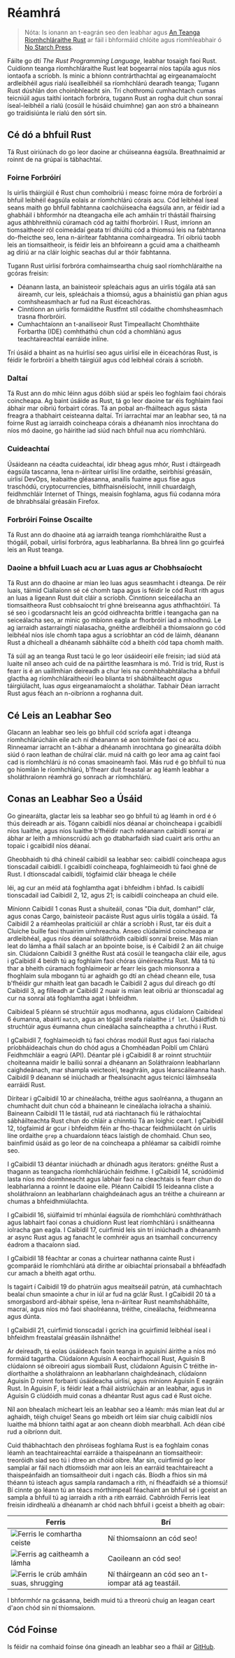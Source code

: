# Réamhrá

> Nóta: Is ionann an t-eagrán seo den leabhar agus [An Teanga Ríomhchláraithe
> Rust][nsprust] ar fáil i bhformáid chlóite agus ríomhleabhair ó [No Starch
> Press][nsp].

[nsprust]: https://nostarch.com/rust-programming-language-2nd-edition
[nsp]: https://nostarch.com/

Fáilte go dtí _The Rust Programming Language_, leabhar tosaigh faoi Rust.
Cuidíonn teanga ríomhchláraithe Rust leat bogearraí níos tapúla agus níos iontaofa a scríobh.
Is minic a bhíonn contrárthachtaí ag eirgeanamaíocht ardleibhéil agus rialú ísealleibhéil sa ríomhchlárú
dearadh teanga; Tugann Rust dúshlán don choinbhleacht sin. Trí chothromú cumhachtach
cumas teicniúil agus taithí iontach forbróra, tugann Rust an rogha duit
chun sonraí íseal-leibhéil a rialú (cosúil le húsáid chuimhne) gan aon stró
a bhaineann go traidisiúnta le rialú den sórt sin.

## Cé dó a bhfuil Rust

Tá Rust oiriúnach do go leor daoine ar chúiseanna éagsúla. Breathnaímid ar roinnt de
na grúpaí is tábhachtaí.

### Foirne Forbróirí

Is uirlis tháirgiúil é Rust chun comhoibriú i measc foirne móra de
forbróirí a bhfuil leibhéil éagsúla eolais ar ríomhchlárú córais acu. Cód leibhéal íseal
seans maith go bhfuil fabhtanna caolchúiseacha éagsúla ann, ar féidir iad a ghabháil i bhformhór na dteangacha eile
ach amháin trí thástáil fhairsing agus athbhreithniú cúramach cód ag taithí
fhorbróirí. I Rust, imríonn an tiomsaitheoir ról coimeádaí geata trí dhiúltú
cód a thiomsú leis na fabhtanna do-fheicthe seo, lena n-áirítear fabhtanna comhairgeadra. Trí oibriú
taobh leis an tiomsaitheoir, is féidir leis an bhfoireann a gcuid ama a chaitheamh ag díriú ar na cláir
loighic seachas dul ar thóir fabhtanna.

Tugann Rust uirlisí forbróra comhaimseartha chuig saol ríomhchláraithe na gcóras freisin:

- Déanann lasta, an bainisteoir spleáchais agus an uirlis tógála atá san áireamh, cur leis,
  spleáchais a thiomsú, agus a bhainistiú gan phian agus comhsheasmhach ar fud na Rust
  éiceachóras.
- Cinntíonn an uirlis formáidithe Rustfmt stíl códaithe chomhsheasmhach trasna
  fhorbróirí.
- Cumhachtaíonn an t-anailíseoir Rust Timpeallacht Chomhtháite Forbartha (IDE)
  comhtháthú chun cód a chomhlánú agus teachtaireachtaí earráide inlíne.

Trí úsáid a bhaint as na huirlisí seo agus uirlisí eile in éiceachóras Rust, is féidir le forbróirí a bheith
táirgiúil agus cód leibhéal córais á scríobh.

### Daltaí

Tá Rust ann do mhic léinn agus dóibh siúd ar spéis leo foghlaim faoi chórais
coincheapa. Ag baint úsáide as Rust, tá go leor daoine tar éis foghlaim faoi ábhair mar oibriú
forbairt córas. Tá an pobal an-fháilteach agus sásta freagra a thabhairt
ceisteanna daltaí. Trí iarrachtaí mar an leabhar seo, tá na foirne Rust ag iarraidh
coincheapa córais a dhéanamh níos inrochtana do níos mó daoine, go háirithe iad siúd nach bhfuil nua acu
ríomhchlárú.

### Cuideachtaí

Úsáideann na céadta cuideachtaí, idir bheag agus mhór, Rust i dtáirgeadh éagsúla
tascanna, lena n-áirítear uirlisí líne ordaithe, seirbhísí gréasáin, uirlisí DevOps, leabaithe
gléasanna, anailís fuaime agus físe agus traschódú, cryptocurrencies,
bithfhaisnéisíocht, innill chuardaigh, feidhmchláir Internet of Things, meaisín
foghlama, agus fiú codanna móra de bhrabhsálaí gréasáin Firefox.

### Forbróirí Foinse Oscailte

Tá Rust ann do dhaoine atá ag iarraidh teanga ríomhchláraithe Rust a thógáil, pobail,
uirlisí forbróra, agus leabharlanna. Ba bhreá linn go gcuirfeá leis an Rust
teanga.

### Daoine a bhfuil Luach acu ar Luas agus ar Chobhsaíocht

Tá Rust ann do dhaoine ar mian leo luas agus seasmhacht i dteanga. De réir luais, táimid
Ciallaíonn sé cé chomh tapa agus is féidir le cód Rust rith agus an luas a ligeann Rust duit
cláir a scríobh. Cinntíonn seiceálacha an tiomsaitheora Rust cobhsaíocht trí ghné
breiseanna agus athfhachtóirí. Tá sé seo i gcodarsnacht leis an gcód oidhreachta brittle i
teangacha gan na seiceálacha seo, ar minic go mbíonn eagla ar fhorbróirí iad a mhodhnú. Le
ag iarraidh astarraingtí nialasacha, gnéithe ardleibhéil a thiomsaíonn go
cód leibhéal níos ísle chomh tapa agus a scríobhtar an cód de láimh, déanann Rust a dhícheall a dhéanamh sábháilte
cód a bheith cód tapa chomh maith.

Tá súil ag an teanga Rust tacú le go leor úsáideoirí eile freisin; iad siúd atá luaite
níl anseo ach cuid de na páirtithe leasmhara is mó. Tríd is tríd, Rust is fearr
is é an uaillmhian deireadh a chur leis na comhbhabhtálacha a bhfuil glactha ag ríomhchláraitheoirí leo
blianta trí shábháilteacht _agus_ táirgiúlacht, luas _agus_ eirgeanamaíocht a sholáthar. Tabhair
Déan iarracht Rust agus féach an n-oibríonn a roghanna duit.

## Cé Leis an Leabhar Seo

Glacann an leabhar seo leis go bhfuil cód scríofa agat i dteanga ríomhchlárúcháin eile ach
ní dhéanann sé aon toimhde faoi cé acu. Rinneamar iarracht an t-ábhar a dhéanamh
inrochtana go ginearálta dóibh siúd ó raon leathan de chúlraí clár. muid
ná caith go leor ama ag caint faoi cad is ríomhchlárú _is_ nó conas smaoineamh
faoi. Más rud é go bhfuil tú nua go hiomlán le ríomhchlárú, b'fhearr duit freastal ar
ag léamh leabhar a sholáthraíonn réamhrá go sonrach ar ríomhchlárú.

## Conas an Leabhar Seo a Úsáid

Go ginearálta, glactar leis sa leabhar seo go bhfuil tú ag léamh in ord é ó thús deireadh
ar ais. Tógann caibidlí níos déanaí ar choincheapa i gcaibidlí níos luaithe, agus níos luaithe
b'fhéidir nach ndéanann caibidlí sonraí ar ábhar ar leith a mhionscrúdú ach go dtabharfaidh siad cuairt arís orthu
an topaic i gcaibidil níos déanaí.

Gheobhaidh tú dhá chineál caibidil sa leabhar seo: caibidlí coincheapa agus tionscadail
caibidlí. I gcaibidlí coincheapa, foghlaimeoidh tú faoi ghné de Rust. I dtionscadal
caibidlí, tógfaimid cláir bheaga le chéile

léi, ag cur an méid atá foghlamtha agat i bhfeidhm
i bhfad. Is caibidlí tionscadail iad Caibidil 2, 12, agus 21; is caibidlí coincheapa an chuid eile.

Míníonn Caibidil 1 conas Rust a shuiteáil, conas "Dia duit, domhan!" clár,
agus conas Cargo, bainisteoir pacáiste Rust agus uirlis tógála a úsáid. Tá Caibidil 2 a
réamheolas praiticiúil ar chlár a scríobh i Rust, tar éis duit a
Cluiche buille faoi thuairim uimhreacha. Anseo clúdaímid coincheapa ar ardleibhéal, agus níos déanaí
soláthróidh caibidlí sonraí breise. Más mian leat do lámha a fháil salach
ar an bpointe boise, is é Caibidil 2 an áit chuige sin. Clúdaíonn Caibidil 3 gnéithe Rust
atá cosúil le teangacha cláir eile, agus i gCaibidil 4
beidh tú ag foghlaim faoi chóras úinéireachta Rust. Má tá tú thar a bheith cúramach
foghlaimeoir ar fearr leis gach mionsonra a fhoghlaim sula mbogann tú ar aghaidh go dtí an chéad cheann eile, tusa
b'fhéidir gur mhaith leat gan bacadh le Caibidil 2 agus dul díreach go dtí Caibidil 3, ag filleadh ar Caibidil
2 nuair is mian leat oibriú ar thionscadal ag cur na sonraí atá foghlamtha agat i bhfeidhm.

Caibideal 5 pléann sé struchtúir agus modhanna, agus clúdaíonn Caibideal 6 éumanna, abairtí `match`,
agus an tógáil sreafa rialaithe `if let`. Úsáidfidh tú struchtúir agus
éumanna chun cineálacha saincheaptha a chruthú i Rust.

I gCaibidil 7, foghlaimeoidh tú faoi chóras modúil Rust agus faoi rialacha príobháideachais
chun do chód agus a Chomhéadan Poiblí um Chlárú Feidhmchláir a eagrú
(API). Déantar plé i gCaibidil 8 ar roinnt struchtúir choiteanna maidir le bailiú sonraí a dhéanann an
Soláthraíonn leabharlann caighdeánach, mar shampla veicteoirí, teaghráin, agus léarscáileanna hash. Caibidil 9
déanann sé iniúchadh ar fhealsúnacht agus teicnící láimhseála earráidí Rust.

Dírítear i gCaibidil 10 ar chineálacha, tréithe agus saolréanna, a thugann an chumhacht duit
chun cód a bhaineann le cineálacha iolracha a shainiú. Baineann Caibidil 11 le tástáil,
rud atá riachtanach fiú le ráthaíochtaí sábháilteachta Rust chun do chláir a chinntiú
Tá an loighic ceart. I gCaibidil 12, tógfaimid ár gcur i bhfeidhm féin ar fho-thacar
feidhmiúlacht ón uirlis líne ordaithe `grep` a chuardaíonn téacs
laistigh de chomhaid. Chun seo, bainfimid úsáid as go leor de na coincheapa a phléamar sa
caibidlí roimhe seo.

I gCaibidil 13 déantar iniúchadh ar dhúnadh agus iterators: gnéithe Rust a thagann as
teangacha ríomhchlárúcháin feidhme. I gCaibidil 14, scrúdóimid lasta níos mó
doimhneacht agus labhair faoi na cleachtais is fearr chun do leabharlanna a roinnt le daoine eile.
Pléann Caibidil 15 leideanna cliste a sholáthraíonn an leabharlann chaighdeánach agus an
tréithe a chuireann ar chumas a bhfeidhmiúlachta.

I gCaibidil 16, siúlfaimid trí mhúnlaí éagsúla de ríomhchlárú comhthráthach agus
labhairt faoi conas a chuidíonn Rust leat ríomhchlárú i snáitheanna iolracha gan eagla. I
Caibidil 17, cuirfimid leis sin trí iniúchadh a dhéanamh ar async Rust agus ag fanacht le comhréir agus
an tsamhail concurrency éadrom a thacaíonn siad.

I gCaibidil 18 féachtar ar conas a chuirtear nathanna cainte Rust i gcomparáid le ríomhchlárú atá dírithe ar oibiachtaí
prionsabail a bhféadfadh cur amach a bheith agat orthu.

Is tagairt í Caibidil 19 do phatrúin agus meaitseáil patrún, atá cumhachtach
bealaí chun smaointe a chur in iúl ar fud na gclár Rust. I gCaibidil 20 tá a
smorgasbord ard-ábhair spéise, lena n-áirítear Rust neamhshábháilte, macraí, agus
níos mó faoi shaolréanna, tréithe, cineálacha, feidhmeanna agus dúnta.

I gCaibidil 21, cuirfimid tionscadal i gcrích ina gcuirfimid leibhéal íseal i bhfeidhm
freastalaí gréasáin ilshnáithe!

Ar deireadh, tá eolas úsáideach faoin teanga in aguisíní áirithe a
níos mó formáid tagartha. Clúdaíonn Aguisín A eochairfhocail Rust, Aguisín B
clúdaíonn sé oibreoirí agus siombailí Rust, clúdaíonn Aguisín C tréithe in-díorthaithe
a sholáthraíonn an leabharlann chaighdeánach, clúdaíonn Aguisín D roinnt forbairtí úsáideacha
uirlisí, agus míníonn Aguisín E eagráin Rust. In Aguisín F, is féidir leat a fháil
aistriúcháin ar an leabhar, agus in Aguisín G clúdóidh muid conas a dhéantar Rust agus
cad é Rust oíche.

Níl aon bhealach mícheart leis an leabhar seo a léamh: más mian leat dul ar aghaidh, téigh chuige!
Seans go mbeidh ort léim siar chuig caibidlí níos luaithe má bhíonn taithí agat ar aon cheann díobh
mearbhall. Ach déan cibé rud a oibríonn duit.

<span id="ferris"></span>

Cuid thábhachtach den phróiseas foghlama Rust is ea foghlaim conas léamh an
teachtaireachtaí earráide a thaispeánann an tiomsaitheoir: treoróidh siad seo tú i dtreo an chóid oibre.
Mar sin, cuirfimid go leor samplaí ar fáil nach dtiomsóidh mar aon leis an earráid
teachtaireacht a thaispeánfaidh an tiomsaitheoir duit i ngach cás. Bíodh a fhios sin má théann tú isteach
agus sampla randamach a rith, ní fhéadfaidh sé a thiomsú! Bí cinnte go léann tú an
téacs mórthimpeall féachaint an bhfuil sé i gceist an sampla a bhfuil tú ag iarraidh a rith a rith
earráid. Cabhróidh Ferris leat freisin idirdhealú a dhéanamh ar chód nach bhfuil i gceist a bheith ag obair:

| Ferris                                                                                                              | Brí                                                   |
| ------------------------------------------------------------------------------------------------------------------- | ----------------------------------------------------- |
| <img src="img/ferris/does_not_compile.svg" class="ferris-explain" alt="Ferris le comhartha ceiste"/>                | Ní thiomsaíonn an cód seo!                            |
| <img src="img/ferris/panics.svg" class="ferris-explain" alt="Ferris ag caitheamh a lámha"/>                         | Caoileann an cód seo!                                 |
| <img src="img/ferris/not_desired_behavior.svg" class="ferris-explain" alt="Ferris le crúb amháin suas, shrugging"/> | Ní tháirgeann an cód seo an t-iompar atá ag teastáil. |

I bhformhór na gcásanna, beidh muid tú a threorú chuig an leagan ceart d'aon chód sin ní thiomsaíonn.

## Cód Foinse

Is féidir na comhaid foinse óna gineadh an leabhar seo a fháil ar
[GitHub][leabhar].

[leabhar]: https://github.com/rust-lang/book/tree/main/src
